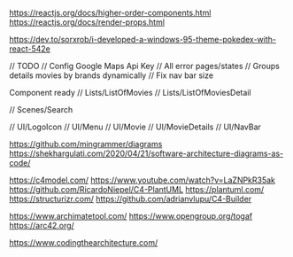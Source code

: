 https://reactjs.org/docs/higher-order-components.html
https://reactjs.org/docs/render-props.html

https://dev.to/sorxrob/i-developed-a-windows-95-theme-pokedex-with-react-542e

// TODO
// Config Google Maps Api Key
// All error pages/states
// Groups details movies by brands dynamically
// Fix nav bar size

Component ready
// Lists/ListOfMovies
// Lists/ListOfMoviesDetail

// Scenes/Search

// UI/LogoIcon
// UI/Menu
// UI/Movie
// UI/MovieDetails
// UI/NavBar

https://github.com/mingrammer/diagrams
https://shekhargulati.com/2020/04/21/software-architecture-diagrams-as-code/

https://c4model.com/
https://www.youtube.com/watch?v=LaZNPkR35ak
https://github.com/RicardoNiepel/C4-PlantUML
https://plantuml.com/
https://structurizr.com/
https://github.com/adrianvlupu/C4-Builder

https://www.archimatetool.com/
https://www.opengroup.org/togaf
https://arc42.org/

https://www.codingthearchitecture.com/
